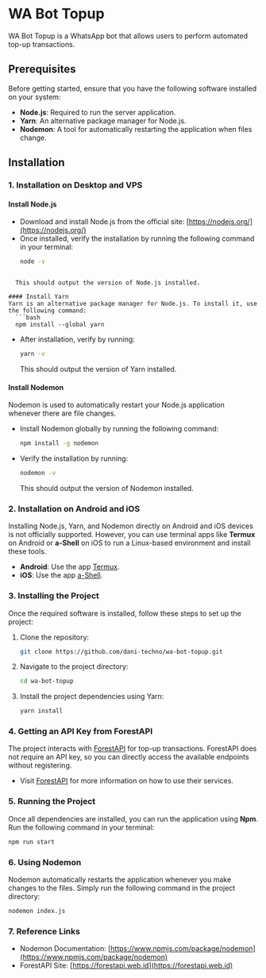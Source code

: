 # WA Bot Topup

WA Bot Topup is a WhatsApp bot that allows users to perform automated top-up transactions.

## Prerequisites

Before getting started, ensure that you have the following software installed on your system:

- **Node.js**: Required to run the server application.
- **Yarn**: An alternative package manager for Node.js.
- **Nodemon**: A tool for automatically restarting the application when files change.

## Installation

### 1. Installation on Desktop and VPS

#### Install Node.js
- Download and install Node.js from the official site: [https://nodejs.org/](https://nodejs.org/)
- Once installed, verify the installation by running the following command in your terminal:
  ```bash
  node -v
```

  This should output the version of Node.js installed.

#### Install Yarn
Yarn is an alternative package manager for Node.js. To install it, use the following command:
  ```bash
  npm install --global yarn
  ```
- After installation, verify by running:
  ```bash
  yarn -v
  ```
  This should output the version of Yarn installed.

#### Install Nodemon
Nodemon is used to automatically restart your Node.js application whenever there are file changes.
- Install Nodemon globally by running the following command:
  ```bash
  npm install -g nodemon
  ```
- Verify the installation by running:
  ```bash
  nodemon -v
  ```
  This should output the version of Nodemon installed.

### 2. Installation on Android and iOS

Installing Node.js, Yarn, and Nodemon directly on Android and iOS devices is not officially supported. However, you can use terminal apps like **Termux** on Android or **a-Shell** on iOS to run a Linux-based environment and install these tools.

- **Android**: Use the app [Termux](https://termux.com/).
- **iOS**: Use the app [a-Shell](https://github.com/holzschu/a-Shell).

### 3. Installing the Project

Once the required software is installed, follow these steps to set up the project:

1. Clone the repository:
   ```bash
   git clone https://github.com/dani-techno/wa-bot-topup.git
   ```
2. Navigate to the project directory:
   ```bash
   cd wa-bot-topup
   ```
3. Install the project dependencies using Yarn:
   ```bash
   yarn install
   ```

### 4. Getting an API Key from ForestAPI

The project interacts with [ForestAPI](https://forestapi.web.id) for top-up transactions. ForestAPI does not require an API key, so you can directly access the available endpoints without registering.

- Visit [ForestAPI](https://forestapi.web.id) for more information on how to use their services.

### 5. Running the Project

Once all dependencies are installed, you can run the application using **Npm**. Run the following command in your terminal:
```bash
npm run start
```

### 6. Using Nodemon

Nodemon automatically restarts the application whenever you make changes to the files. Simply run the following command in the project directory:
```bash
nodemon index.js
```

### 7. Reference Links

- Nodemon Documentation: [https://www.npmjs.com/package/nodemon](https://www.npmjs.com/package/nodemon)
- ForestAPI Site: [https://forestapi.web.id](https://forestapi.web.id)
